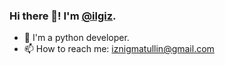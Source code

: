 ### Hi there 👋! I'm [**@ilgiz**](https://github.com/ilgiz-n).

- 🐍 I'm a python developer.
- 📫 How to reach me: iznigmatullin@gmail.com

<!--
**ilgiz-n/ilgiz-n** is a ✨ _special_ ✨ repository because its `README.md` (this file) appears on your GitHub profile.

Here are some ideas to get you started:

- 🔭 I’m currently working on ...
- 🌱 I’m currently learning ...
- 👯 I’m looking to collaborate on ...
- 🤔 I’m looking for help with ...
- 💬 Ask me about ...
- 📫 How to reach me: ...
- 😄 Pronouns: ...
- ⚡ Fun fact: ...
-->
